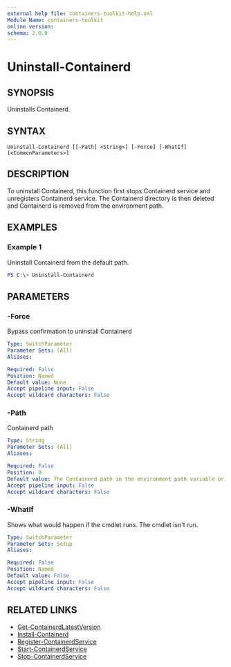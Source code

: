 ```yaml
---
external help file: containers-toolkit-help.xml
Module Name: containers-toolkit
online version:
schema: 2.0.0
---
```


# Uninstall-Containerd

## SYNOPSIS

Uninstalls Containerd.

## SYNTAX

```
Uninstall-Containerd [[-Path] <String>] [-Force] [-WhatIf] [<CommonParameters>]
```

## DESCRIPTION

To uninstall Containerd, this function first stops Containerd service and unregisters Containerd service. The Containerd directory is then deleted and Containerd is removed from the environment path.

## EXAMPLES

### Example 1

Uninstall Containerd from the default path.

```powershell
PS C:\> Uninstall-Containerd
```

## PARAMETERS

### -Force

Bypass confirmation to uninstall Containerd

```yaml
Type: SwitchParameter
Parameter Sets: (All)
Aliases:

Required: False
Position: Named
Default value: None
Accept pipeline input: False
Accept wildcard characters: False
```

### -Path

Containerd path

```yaml
Type: String
Parameter Sets: (All)
Aliases:

Required: False
Position: 0
Default value: The Containerd path in the environment path variable or `$Env:ProgramFiles\Containerd`
Accept pipeline input: False
Accept wildcard characters: False
```

### -WhatIf

Shows what would happen if the cmdlet runs. The cmdlet isn't run.

```yaml
Type: SwitchParameter
Parameter Sets: Setup
Aliases:

Required: False
Position: Named
Default value: False
Accept pipeline input: False
Accept wildcard characters: False
```

## RELATED LINKS

- [Get-ContainerdLatestVersion](Get-ContainerdLatestVersion.md)
- [Install-Containerd](Install-Containerd.md)
- [Register-ContainerdService](Register-ContainerdService.md)
- [Start-ContainerdService](Start-ContainerdService.md)
- [Stop-ContainerdService](Stop-ContainerdService.md)
